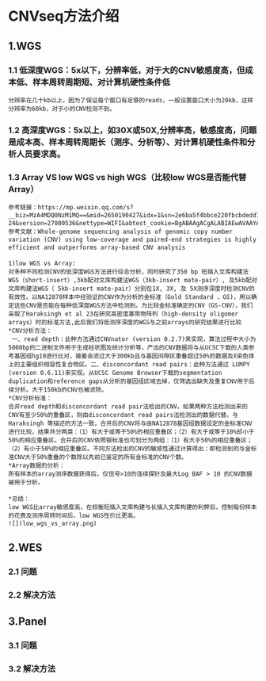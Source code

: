 # CNVseq方法介绍

## 1.WGS

### 1.1 低深度WGS：5x以下，分辨率低，对于大的CNV敏感度高，但成本低、样本周转周期短、对计算机硬性条件低
    分辨率在几十kb以上，因为了保证每个窗口有足够的reads，一般设置窗口大小为20kb，这样分辨率为60kb，对于小的CNV检测不到。

### 1.2 高深度WGS：5x以上，如30X或50X,分辨率高，敏感度高，问题是成本高、样本周转周期长（测序、分析等）、对计算机硬性条件和分析人员要求高。

### 1.3 Array VS low WGS vs high WGS（比较low WGS是否能代替Array）
    参考链接：https://mp.weixin.qq.com/s?__biz=MzA4MDQ0NzM1MQ==&mid=2650190427&idx=1&sn=2e6ba5f4bbce220fbcbdedd782c05f69&chksm=87a60043b0d1895511b18bebd8927db0990b055a49c4c5f7bb3d00f460642ee690bfbf8fa0d5&mpshare=1&scene=1&srcid=0618CdFLteORM9Uq0fm9KD6U&from=singlemessage&clicktime=1563013462&ascene=7&devicetype=android-24&version=27000536&nettype=WIFI&abtest_cookie=BgABAAgACgALABIAEwAVAAYAnYYeACOXHgBWmR4AzpkeAPaZHgAMmh4AAAA%3D&lang=zh_CN&pass_ticket=Qqq9pMkDQZov5Lp7nyDrhZrjSqrruJ2qB1B43ThVXkvNTKO%2Bz8DsZZsZ%2BuHs9om%2B&wx_header=1
    参考文献：Whole-genome sequencing analysis of genomic copy number variation (CNV) using low-coverage and paired-end strategies is highly efficient and outperforms array-based CNV analysis

    1)low WGS vs Array: 
    对多种不同检测CNV的低深度WGS方法进行综合分析，同时研究了350 bp 短插入文库构建法WGS（short-insert）,3kb配对文库构建法WGS（3kb-insert mate-pair）, 及5kb配对文库构建法WGS（ 5kb-insert mate-pair）分别在1X, 3X, 及 5X测序深度时检测CNV的有效性。以NA12878样本中经验证的CNV作为分析的金标准（Gold Standard ，GS)，用以确定这些CNV是否能在每种低深度WGS方法中检测到。为比较金标准确定的CNV（GS-CNV），我们采取了Haraksingh et al 23在研究高密度寡聚物阵列（high-density oligomer arrays）时的标准方法,此后我们将低测序深度的WGS与之前arrays的研究结果进行比较
    *CNV分析方法：
     一、read depth：此种方法通过CNVnator (version 0.2.7)来实现，算法过程中大小为5000bp的二进制文件用于生成柱状图及统计分析等，产出的CNV数据将与从UCSC下载的人类参考基因组hg19进行比对，接着会滤过大于300kb且与基因间隙区重叠超过50%的数据及X染色体上的主要组织相容性复合物区。二、disconcordant read pairs：此种方法通过 LUMPY (version 0.6.11)来实现。从UCSC Genome Browser下载的segmentation duplication和reference gaps从分析的基因组区域去掉，仅筛选出缺失及重复CNV用于后续分析。大于150kb的CNV也被滤除。
    *CNV分析标准：
    合并read depth和disconcordant read pair法检出的CNV。如果两种方法检测出来的CNV有至少50%的重叠区，则由disconcordant read pairs法检测出的数据代替。与Haraksingh 等描述的方法一致，合并后的CNV将与由NA12878基因组数据设定的金标准CNV进行比较，结果共分两类：（1）有大于或等于50%的相应重叠区；（2）有大于或等于10%却小于50%的相应重叠区。合并后的CNV依照银标准也可划分为两组：（1）有大于50%的相应重叠区；（2）有小于50%的相应重叠区。不同方法检出的CNV的敏感性通过计算得出：即检测到的与金标准CNV大于50%重叠的个数除以先前已鉴定的所有金标准的CNV个数。
    *Array数据的分析：
    所有样本的array测序数据获得后，仅信号>10的连续探针及最大Log BAF > 10 的CNV数据被用于分析。
    
    *总结：
    low WGS比array敏感度高，在权衡短插入文库构建与长插入文库构建的利弊后，控制每份样本的花费及测序周转时间后，low WGS性价比更高。
    ![](low_wgs_vs_array.png)
    
    
    
    

## 2.WES

### 2.1 问题

### 2.2 解决方法

## 3.Panel

### 3.1 问题

### 3.2 解决方法
